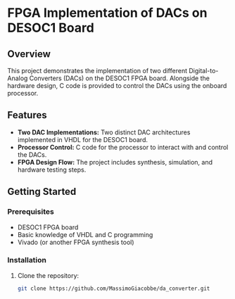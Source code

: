 # FPGA Implementation of DACs on DESOC1 Board

## Overview
This project demonstrates the implementation of two different Digital-to-Analog Converters (DACs) on the DESOC1 FPGA board. Alongside the hardware design, C code is provided to control the DACs using the onboard processor.

## Features
- **Two DAC Implementations:** Two distinct DAC architectures implemented in VHDL for the DESOC1 board.
- **Processor Control:** C code for the processor to interact with and control the DACs.
- **FPGA Design Flow:** The project includes synthesis, simulation, and hardware testing steps.

## Getting Started

### Prerequisites
- DESOC1 FPGA board
- Basic knowledge of VHDL and C programming
- Vivado (or another FPGA synthesis tool)

### Installation
1. Clone the repository:
   ```bash
   git clone https://github.com/MassimoGiacobbe/da_converter.git
